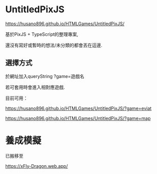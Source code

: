 # UntitledPixJS

https://husano896.github.io/HTMLGames/UntitledPixJS/

基於PixJS + TypeScript的整理專案,

還沒有寫好或暫時的想法/未分類的都會丟在這邊.

## 選擇方式

於網址加入queryString ?game=遊戲名

若可套用時會進入相對應遊戲.

目前可用：

https://husano896.github.io/HTMLGames/UntitledPixJS/?game=eviat

https://husano896.github.io/HTMLGames/UntitledPixJS/?game=map

# 養成模擬

已搬移至

https://xFly-Dragon.web.app/